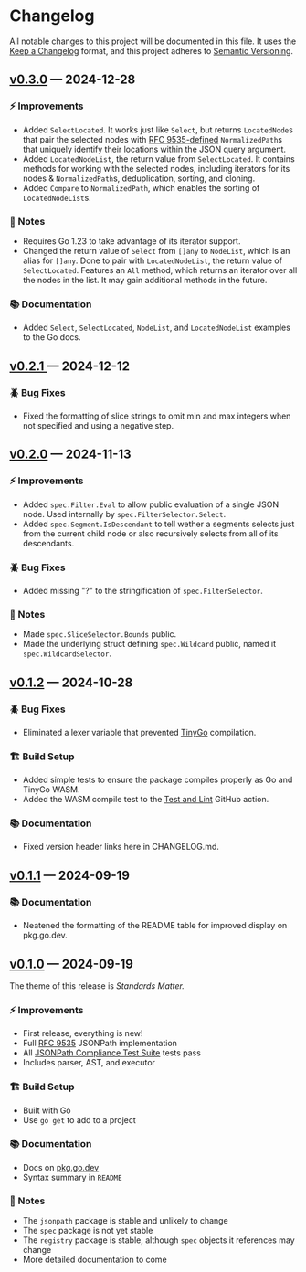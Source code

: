 # Changelog

All notable changes to this project will be documented in this file. It uses the
[Keep a Changelog] format, and this project adheres to [Semantic Versioning].

  [Keep a Changelog]: https://keepachangelog.com/en/1.1.0/
  [Semantic Versioning]: https://semver.org/spec/v2.0.0.html
    "Semantic Versioning 2.0.0"

## [v0.3.0] — 2024-12-28

### ⚡ Improvements

*   Added `SelectLocated`. It works just like `Select`, but returns
    `LocatedNode`s that pair the selected nodes with [RFC 9535-defined]
    `NormalizedPath`s that uniquely identify their locations within the JSON
    query argument.
*   Added `LocatedNodeList`, the return value from `SelectLocated`. It
    contains methods for working with the selected nodes, including iterators
    for its nodes & `NormalizedPath`s, deduplication, sorting, and cloning.
*   Added `Compare` to `NormalizedPath`, which enables the sorting of
    `LocatedNodeList`s.

### 📔 Notes

*   Requires Go 1.23 to take advantage of its iterator support.
*   Changed the return value of `Select` from `[]any` to `NodeList`, which is
    an alias for `[]any`. Done to pair with `LocatedNodeList`, the return
    value of `SelectLocated`. Features an `All` method, which returns an
    iterator over all the nodes in the list. It may gain additional methods in
    the future.

### 📚 Documentation

*   Added `Select`, `SelectLocated`, `NodeList`, and `LocatedNodeList`
    examples to the Go docs.

  [v0.3.0]: https://github.com/theory/jsonpath/compare/v0.2.1...v0.3.0
  [RFC 9535-defined]: https://www.rfc-editor.org/rfc/rfc9535#section-2.7

## [v0.2.1 ] — 2024-12-12

### 🪲 Bug Fixes

*   Fixed the formatting of slice strings to omit min and max integers when
    not specified and using a negative step.

  [v0.2.1]: https://github.com/theory/jsonpath/compare/v0.2.0...v0.2.1

## [v0.2.0] — 2024-11-13

### ⚡ Improvements

*   Added `spec.Filter.Eval` to allow public evaluation of a single JSON node.
    Used internally by `spec.FilterSelector.Select`.
*   Added `spec.Segment.IsDescendant` to tell wether a segments selects just
    from the current child node or also recursively selects from all of its
    descendants.

### 🪲 Bug Fixes

*   Added missing "?" to the stringification of `spec.FilterSelector`.

### 📔 Notes

*   Made `spec.SliceSelector.Bounds` public.
*   Made the underlying struct defining `spec.Wildcard` public, named it
    `spec.WildcardSelector`.

  [v0.2.0]: https://github.com/theory/jsonpath/compare/v0.1.2...v0.2.0

## [v0.1.2] — 2024-10-28

### 🪲 Bug Fixes

*   Eliminated a lexer variable that prevented [TinyGo] compilation.

### 🏗️ Build Setup

*   Added simple tests to ensure the package compiles properly as Go and
    TinyGo WASM.
*   Added the WASM compile test to the [Test and Lint] GitHub action.

  [v0.1.2]: https://github.com/theory/jsonpath/compare/v0.1.1...v0.1.2
  [TinyGo]: https://tinygo.org "TinyGo — A Go Compiler For Small Places"
  [Test and Lint]: https://github.com/theory/jsonpath/actions/workflows/ci.yml

### 📚 Documentation

*   Fixed version header links here in CHANGELOG.md.

## [v0.1.1] — 2024-09-19

### 📚 Documentation

*   Neatened the formatting of the README table for improved display on
    pkg.go.dev.

  [v0.1.1]: https://github.com/theory/jsonpath/compare/v0.1.0...v0.1.1

## [v0.1.0] — 2024-09-19

The theme of this release is *Standards Matter.*

### ⚡ Improvements

*   First release, everything is new!
*   Full [RFC 9535] JSONPath implementation
*   All [JSONPath Compliance Test Suite] tests pass
*   Includes parser, AST, and executor

### 🏗️ Build Setup

*   Built with Go
*   Use `go get` to add to a project

### 📚 Documentation

*   Docs on [pkg.go.dev]
*   Syntax summary in `README`

### 📔 Notes

*   The `jsonpath` package is stable and unlikely to change
*   The `spec` package is not yet stable
*   The `registry` package is stable, although `spec` objects it references
    may change
*   More detailed documentation to come

  [v0.1.0]: https://github.com/theory/jsonpath/compare/a7279e6...v0.1.0
  [RFC 9535]: https://www.rfc-editor.org/rfc/rfc9535.html
    "RFC 9535 JSONPath: Query Expressions for JSON"
  [JSONPath Compliance Test Suite]: https://github.com/jsonpath-standard/jsonpath-compliance-test-suite
    "A Compliance Test Suite for the RFC 9535 JSONPath Standard"
  [pkg.go.dev]: https://pkg.go.dev/github.com/theory/jsonpath
